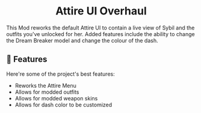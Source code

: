 <h1 align="center" id="title">Attire UI Overhaul</h1>

<p id="description">This Mod reworks the default Attire UI to contain a live view of Sybil and the outfits you've unlocked for her. Added features include the ability to change the Dream Breaker model and change the colour of the dash.</p>

  
<h2>🧐 Features</h2>

Here're some of the project's best features:

*   Reworks the Attire Menu
*   Allows for modded outfits
*   Allows for modded weapon skins
*   Allows for dash color to be customized
